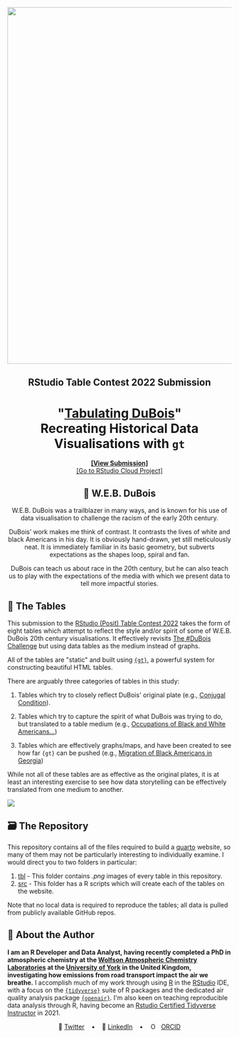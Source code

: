 <a href="https://rpubs.com/JackDavison/gt-openair"><div align="center"><img width="800" src="./man/banner.png"/></div></a>
<h2 align="center">
 RStudio Table Contest 2022 Submission
</h2>
<h1 align="center">
"<a href="https://jack-davison.quarto.pub/tabulating-dubois/">Tabulating DuBois</a>"<br>Recreating Historical Data Visualisations with <code>gt</code>
</h1>

<div align="center"><b><a href="https://jack-davison.quarto.pub/tabulating-dubois/">[View Submission]</a></b></div>

<div align="center"><a href="https://rstudio.cloud/content/4694745">[Go to RStudio Cloud Project]</a></div>

<div align = "center">

## 📆 W.E.B. DuBois

W.E.B. DuBois was a trailblazer in many ways, and is known for his use of data visualisation to challenge the racism of the early 20th century.

DuBois’ work makes me think of contrast. It contrasts the lives of white and black Americans in his day. It is obviously hand-drawn, yet still meticulously neat. It is immediately familiar in its basic geometry, but subverts expectations as the shapes loop, spiral and fan.

DuBois can teach us about race in the 20th century, but he can also teach us to play with the expectations of the media with which we present data to tell more impactful stories.
</div>

## 📝 The Tables

This submission to the [RStudio (Posit) Table Contest 2022](https://www.rstudio.com/blog/rstudio-table-contest-2022/) takes the form of eight tables which attempt to reflect the style and/or spirit of some of W.E.B. DuBois 20th century visualisations. It effectively revisits [The #DuBois Challenge](https://nightingaledvs.com/the-dubois-challenge/) but using data tables as the medium instead of graphs.

All of the tables are "static" and built using [`{gt}`](https://gt.rstudio.com/index.html), a powerful system for constructing beautiful HTML tables.

There are arguably three categories of tables in this study:

1.  Tables which try to closely reflect DuBois' original plate (e.g., [Conjugal Condition](https://jack-davison.quarto.pub/tabulating-dubois/docs/challenges/conjugal.html)).

2.  Tables which try to capture the spirit of what DuBois was trying to do, but translated to a table medium (e.g., [Occupations of Black and White Americans...](https://jack-davison.quarto.pub/tabulating-dubois/docs/challenges/occupation.html))

3.  Tables which are effectively graphs/maps, and have been created to see how far `{gt}` can be pushed (e.g., [Migration of Black Americans in Georgia](https://jack-davison.quarto.pub/tabulating-dubois/docs/challenges/location.html))

While not all of these tables are as effective as the original plates, it is at least an interesting exercise to see how data storytelling can be effectively translated from one medium to another.

![](./man/comparison.png)

## 🗃️ The Repository

This repository contains all of the files required to build a [quarto](https://quarto.org/) website, so many of them may not be particularly interesting to individually examine. I would direct you to two folders in particular:

1.  [tbl](./tbl) - This folder contains *.png* images of every table in this repository.
2.  [src](./src) - This folder has a R scripts which will create each of the tables on the website.

Note that no local data is required to reproduce the tables; all data is pulled from publicly available GitHub repos.

## 👋 About the Author
**I am an R Developer and Data Analyst, having recently completed a PhD in atmospheric chemistry at the [Wolfson Atmospheric Chemistry Laboratories](https://www.york.ac.uk/chemistry/research/wacl/) at the [University of York](https://www.york.ac.uk/) in the United Kingdom, investigating how emissions from road transport impact the air we breathe.** I accomplish much of my work through using [R](https://www.r-project.org/) in the [RStudio](https://rstudio.com/) IDE, with a focus on the [`{tidyverse}`](https://www.tidyverse.org/) suite of R packages and the dedicated air quality analysis package [`{openair}`](https://davidcarslaw.github.io/openair). I'm also keen on teaching reproducible data analysis through R, having become an [Rstudio Certified Tidyverse Instructor](https://education.rstudio.com/trainers/) in 2021.

<div align = "center">

 &nbsp;&nbsp;&nbsp;🐤 <a href="https://twitter.com/JDavison_">Twitter<a>&nbsp;&nbsp;&nbsp;
 •
 &nbsp;&nbsp;&nbsp;💼 <a href="https://www.linkedin.com/in/jack-davison/">LinkedIn<a>&nbsp;&nbsp;&nbsp;
 •
 &nbsp;&nbsp;&nbsp;<img src="https://orcid.org/sites/default/files/images/orcid_16x16.png" style="width:1em;margin-right:.5em;" alt="ORCID iD icon"> <a href="https://orcid.org/0000-0003-2653-6615/">ORCID<a>&nbsp;&nbsp;&nbsp;
</div>
